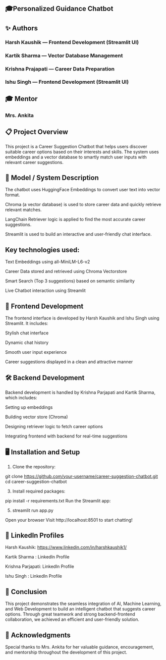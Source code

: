 ## 🎓Personalized Guidance Chatbot ##

## ✨ Authors
### Harsh Kaushik —  Frontend Development (Streamlit UI)

### Kartik Sharma  — Vector Database Management  

### Krishna Prajapati — Career Data Preparation 

### Ishu Singh — Frontend Development (Streamlit UI)

## 🎓 Mentor
### Mrs. Ankita

## 📋 Project Overview
This project is a Career Suggestion Chatbot that helps users discover suitable career options based on their interests and skills.
The system uses embeddings and a vector database to smartly match user inputs with relevant career suggestions.

## 🧠 Model / System Description
The chatbot uses HuggingFace Embeddings to convert user text into vector format.

Chroma (a vector database) is used to store career data and quickly retrieve relevant matches.

LangChain Retriever logic is applied to find the most accurate career suggestions.

Streamlit is used to build an interactive and user-friendly chat interface.

## Key technologies used:

Text Embeddings using all-MiniLM-L6-v2

Career Data stored and retrieved using Chroma Vectorstore

Smart Search (Top 3 suggestions) based on semantic similarity

Live Chatbot interaction using Streamlit

## 🎨 Frontend Development
The frontend interface is developed by Harsh Kaushik and Ishu Singh using Streamlit.
It includes:

Stylish chat interface

Dynamic chat history

Smooth user input experience

Career suggestions displayed in a clean and attractive manner

## 🛠 Backend Development
Backend development is handled by Krishna Parjapati and Kartik Sharma, which includes:

Setting up embeddings

Building vector store (Chroma)

Designing retriever logic to fetch career options

Integrating frontend with backend for real-time suggestions

## 🖥 Installation and Setup ##

1. Clone the repository:
   
git clone https://github.com/your-username/career-suggestion-chatbot.git
cd career-suggestion-chatbot

3. Install required packages:
   
pip install -r requirements.txt
Run the Streamlit app:

5. streamlit run app.py
   
Open your browser
Visit http://localhost:8501 to start chatting!

## 🔗 LinkedIn Profiles
Harsh Kaushik: https://www.linkedin.com/in/harshkaushik1/

Kartik Sharma : LinkedIn Profile

Krishna Parjapati: LinkedIn Profile

Ishu Singh : LinkedIn Profile

## 📢 Conclusion
This project demonstrates the seamless integration of AI, Machine Learning, and Web Development to build an intelligent chatbot that suggests career options.
Through great teamwork and strong backend-frontend collaboration, we achieved an efficient and user-friendly solution.

## 🙏 Acknowledgments
Special thanks to Mrs. Ankita for her valuable guidance, encouragement, and mentorship throughout the development of this project.

